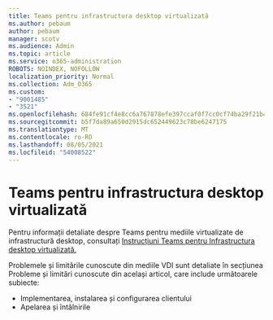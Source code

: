 ```yaml
---
title: Teams pentru infrastructura desktop virtualizată
ms.author: pebaum
author: pebaum
manager: scotv
ms.audience: Admin
ms.topic: article
ms.service: o365-administration
ROBOTS: NOINDEX, NOFOLLOW
localization_priority: Normal
ms.collection: Adm_O365
ms.custom:
- "9001485"
- "3521"
ms.openlocfilehash: 684fe91cf4e8cc6a767878efe397ccaf0f7cc0cf74ba29f21b40d77c18a028f7
ms.sourcegitcommit: b5f7da89a650d2915dc652449623c78be6247175
ms.translationtype: MT
ms.contentlocale: ro-RO
ms.lasthandoff: 08/05/2021
ms.locfileid: "54008522"
---
```

# <a name="teams-for-virtualized-desktop-infrastructure"></a>Teams pentru infrastructura desktop virtualizată

Pentru informații detaliate despre Teams pentru mediile virtualizate de infrastructură desktop, consultați [Instrucțiuni Teams pentru Infrastructura desktop virtualizată.](https://docs.microsoft.com/microsoftteams/teams-for-vdi)

Problemele și limitările cunoscute din mediile [](https://docs.microsoft.com/microsoftteams/teams-for-vdi#known-issues-and-limitations) VDI sunt detaliate în secțiunea Probleme și limitări cunoscute din același articol, care include următoarele subiecte:
 - Implementarea, instalarea și configurarea clientului
 - Apelarea și întâlnirile